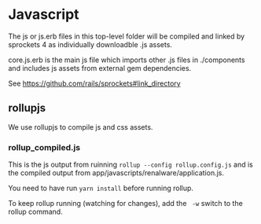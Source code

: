 # Javascript

The js or js.erb files in this top-level folder will be compiled and linked
by sprockets 4 as individually downloadble .js assets.

core.js.erb is the main js file which imports other .js files in
./components and includes js assets from external gem dependencies.

See https://github.com/rails/sprockets#link_directory


## rollupjs

We use rollupjs to compile js and css assets.

### rollup_compiled.js

This is the js output from ruinning `rollup --config rollup.config.js`
and is the compiled output from app/javascripts/renalware/application.js.

You need to have run `yarn install` before running rollup.

To keep rollup running (watching for changes), add the ` -w` switch to the rollup
command.
